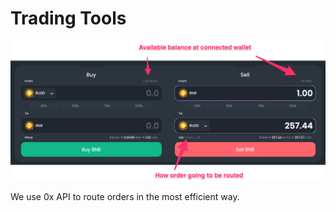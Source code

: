 # Trading Tools

![](../.gitbook/assets/_257_57_bnb___dexguru.png)

We use 0x API to route orders in the most efficient way. 

